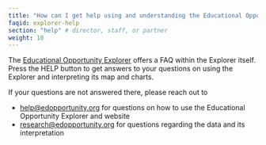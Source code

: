 ```yaml
---
title: "How can I get help using and understanding the Educational Opportunity Explorer?"
faqid: explorer-help
section: "help" # director, staff, or partner
weight: 10
---
```


The <a href="/explorer">Educational Opportunity Explorer</a> offers a FAQ within the Explorer itself. Press the <span class="highlight">HELP button</span> to get answers to your questions on using the Explorer and interpreting its map and charts.

If your questions are not answered there, please reach out to 

- <a href="mailto:help@edopportunity.org">help@edopportunity.org</a> for questions on how to use the Educational Opportunity Explorer and website
- <a href="mailto:research@edopportunity.org">research@edopportunity.org</a> for questions regarding the data and its interpretation


